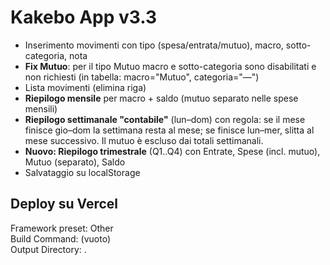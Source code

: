 # Kakebo App v3.3
- Inserimento movimenti con tipo (spesa/entrata/mutuo), macro, sotto-categoria, nota
- **Fix Mutuo**: per il tipo Mutuo macro e sotto-categoria sono disabilitati e non richiesti (in tabella: macro="Mutuo", categoria="—")
- Lista movimenti (elimina riga)
- **Riepilogo mensile** per macro + saldo (mutuo separato nelle spese mensili)
- **Riepilogo settimanale "contabile"** (lun–dom) con regola: se il mese finisce gio–dom la settimana resta al mese; se finisce lun–mer, slitta al mese successivo. Il mutuo è escluso dai totali settimanali.
- **Nuovo: Riepilogo trimestrale** (Q1..Q4) con Entrate, Spese (incl. mutuo), Mutuo (separato), Saldo
- Salvataggio su localStorage

## Deploy su Vercel
Framework preset: Other  
Build Command: (vuoto)  
Output Directory: .
